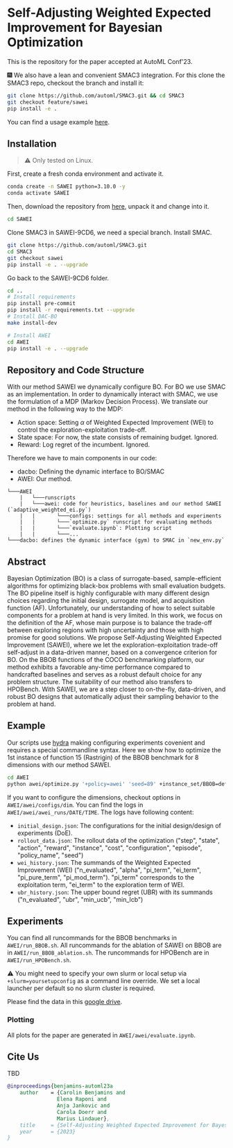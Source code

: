 # Self-Adjusting Weighted Expected Improvement for Bayesian Optimization
This is the repository for the paper accepted at AutoML Conf'23.

🎆 We also have a lean and convenient SMAC3 integration.
For this clone the SMAC3 repo, checkout the branch and install it:
```bash
git clone https://github.com/automl/SMAC3.git && cd SMAC3
git checkout feature/sawei
pip install -e .
```
You can find a usage example [here](https://github.com/automl/SMAC3/blob/feature/sawei/examples/6_advanced_features/2_SAWEI.py).

## Installation
> :warning: Only tested on Linux.


First, create a fresh conda environment and activate it.
```bash
conda create -n SAWEI python=3.10.0 -y
conda activate SAWEI
```

Then, download the repository from [here](https://anon-github.automl.cc/r/SAWEI-9CD6/), unpack it and change into it.
```bash
cd SAWEI
```

Clone SMAC3 in SAWEI-9CD6, we need a special branch. Install SMAC.
```bash
git clone https://github.com/automl/SMAC3.git
cd SMAC3
git checkout sawei
pip install -e . --upgrade
```

Go back to the SAWEI-9CD6 folder.
```bash
cd ..
# Install requirements
pip install pre-commit
pip install -r requirements.txt --upgrade
# Install DAC-BO
make install-dev

# Install AWEI
cd AWEI
pip install -e . --upgrade
```

## Repository and Code Structure
With our method SAWEI we dynamically configure BO. For BO we use SMAC as an implementation.
In order to dynamically interact with SMAC, we use the formulation of a MDP (Markov Decision Process).
We translate our method in the following way to the MDP:
- Action space: Setting $\alpha$ of Weighted Expected Improvement (WEI) to control the exploration-exploitation trade-off.
- State space: For now, the state consists of remaining budget. Ignored.
- Reward: Log regret of the incumbent. Ignored.

Therefore we have to main components in our code:
- dacbo: Defining the dynamic interface to BO/SMAC
- AWEI: Our method.

```
└───AWEI
    |   └───runscripts
    |   └───awei: code for heuristics, baselines and our method SAWEI (`adaptive_weighted_ei.py`)
    |   |       └───configs: settings for all methods and experiments
    |   |       └───`optimize.py` runscript for evaluating methods
    |   |       └───`evaluate.ipynb`: Plotting script
    |   |       └───...
└───dacbo: defines the dynamic interface (gym) to SMAC in `new_env.py`
```



## Abstract
Bayesian Optimization (BO) is a class of surrogate-based, sample-efficient algorithms for optimizing black-box problems with small evaluation budgets.
The BO pipeline itself is highly configurable with many different design choices regarding the initial design, surrogate model, and acquisition function (AF). Unfortunately, our understanding of how to select suitable components for a problem at hand is very limited. 
In this work, we focus on the definition of the AF, whose main purpose is to balance the trade-off between exploring regions with high uncertainty and those with high promise for good solutions. 
We propose Self-Adjusting Weighted Expected Improvement (SAWEI), where we let the exploration-exploitation trade-off self-adjust in a data-driven manner, based on a convergence criterion for BO. 
On the BBOB functions of the COCO benchmarking platform, our method exhibits a favorable any-time performance compared to handcrafted baselines and serves as a robust default choice for any problem structure.
The suitability of our method also transfers to HPOBench.
With SAWEI, we are a step closer to on-the-fly, data-driven, and robust BO designs that automatically adjust their sampling behavior to the problem at hand. 

## Example
Our scripts use [hydra](https://hydra.cc/) making configuring experiments covenient and requires a special commandline syntax. 
Here we show how to optimize the 1st instance of function 15 (Rastrigin) of the BBOB benchmark for 8 dimensions with our method SAWEI.
```bash
cd AWEI
python awei/optimize.py '+policy=awei' 'seed=89' +instance_set/BBOB=default 'instance_set.fid=15' 'instance_set.instance=1' 'n_eval_episodes=1' +dim=2d
```
If you want to configure the dimensions, checkout options in `AWEI/awei/configs/dim`.
You can find the logs in `AWEI/awei/awei_runs/DATE/TIME`.
The logs have following content:
- `initial_design.json`: The configurations for the initial design/design of experiments (DoE).
- `rollout_data.json`: The rollout data of the optimization ("step", "state", "action", "reward", "instance", "cost", "configuration", "episode", "policy_name", "seed")
- `wei_history.json`: The summands of the Weighted Expected Improvement (WEI) ("n_evaluated", "alpha", "pi_term", "ei_term", "pi_pure_term", "pi_mod_term"). "pi_term" corresponds to the exploitation term, "ei_term" to the exploration term of WEI.
- `ubr_history.json`: The upper bound regret (UBR) with its summands ("n_evaluated", "ubr", "min_ucb", "min_lcb")

## Experiments
You can find all runcommands for the BBOB benchmarks in `AWEI/run_BBOB.sh`. All runcommands for the ablation of SAWEI on BBOB are in `AWEI/run_BBOB_ablation.sh`.
The runcommands for HPOBench are in `AWEI/run_HPOBench.sh`.

:warning: You might need to specify your own slurm or local setup via `+slurm=yoursetupconfig` as a command line override. We set a local launcher per default so no slurm cluster is required. 

Please find the data in this [google drive](https://drive.google.com/drive/folders/12jmpJ1VRS3rzRcCd6rrrcjusP19RAmmV?usp=sharing).

### Plotting
All plots for the paper are generated in `AWEI/awei/evaluate.ipynb`.


## Cite Us
TBD
```bibtex
@inproceedings{benjamins-automl23a
    author    = {Carolin Benjamins and
                Elena Raponi and
                Anja Jankovic and
                Carola Doerr and
                Marius Lindauer},
    title     = {Self-Adjusting Weighted Expected Improvement for Bayesian Optimization},
    year      = {2023}
}
```
